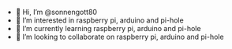 - 👋 Hi, I’m @sonnengott80
- 👀 I’m interested in raspberry pi, arduino and pi-hole
- 🌱 I’m currently learning raspberry pi, arduino and pi-hole
- 💞️ I’m looking to collaborate on raspberry pi, arduino and pi-hole
<!---...%- 📫 How to reach me ...
--->
<!---
sonnengott80/sonnengott80 is a ✨ special ✨ repository because its `README.md` (this file) appears on your GitHub profile.
You can click the Preview link to take a look at your changes.
--->
